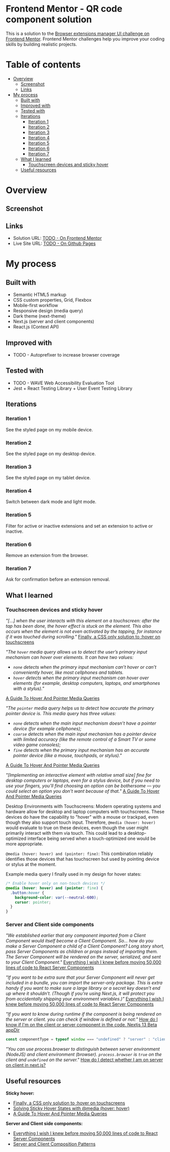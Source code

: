 # Frontend Mentor - QR code component solution

This is a solution to the [Browser extensions manager UI challenge on Frontend Mentor](https://www.frontendmentor.io/challenges/browser-extension-manager-ui-yNZnOfsMAp). Frontend Mentor challenges help you improve your coding skills by building realistic projects.

# Table of contents

- [Overview](#overview)
  - [Screenshot](#screenshot)
  - [Links](#links)
- [My process](#my-process)
  - [Built with](#built-with)
  - [Improved with](#improved-with)
  - [Tested with](#tested-with)
  - [Iterations](#iterations)
    - [Iteration 1](#iteration-1)
    - [Iteration 2](#iteration-2)
    - [Iteration 3](#iteration-3)
    - [Iteration 4](#iteration-4)
    - [Iteration 5](#iteration-5)
    - [Iteration 6](#iteration-6)
    - [Iteration 7](#iteration-7)
  - [What I learned](#what-i-learned)
    - [Touchscreen devices and sticky hover](#touchscreen-devices-and-sticky-hover)
  - [Useful resources](#useful-resources)

# Overview

## Screenshot

## Links

- Solution URL: [TODO - On Frontend Mentor](#)
- Live Site URL: [TODO - On Github Pages](https://radkr.github.io/browser-extensions-manager-ui/)

# My process

## Built with

- Semantic HTML5 markup
- CSS custom properties, Grid, Flexbox
- Mobile-first workflow
- Responsive design (media query)
- Dark theme (next-theme)
- Next.js (server and client components)
- React.js (Context API)

## Improved with

- TODO - Autoprefixer to increase browser coverage

## Tested with

- TODO - WAVE Web Accessibility Evaluation Tool
- Jest + React Testing Library + User Event Testing Library

## Iterations

### Iteration 1

See the styled page on my mobile device.

### Iteration 2

See the styled page on my desktop device.

### Iteration 3

See the styled page on my tablet device.

### Iteration 4

Switch between dark mode and light mode.

### Iteration 5

Filter for active or inactive extensions and set an extension to active or inactive.

### Iteration 6

Remove an extension from the browser.

### Iteration 7

Ask for confirmation before an extension removal.

## What I learned

### Touchscreen devices and sticky hover

_"[...] when the user interacts with this element on a touchscreen: after the tap has been done, the hover effect is stuck on the element. This also occurs when the element is not even activated by the tapping, for instance if it was touched during scrolling."_ [Finally, a CSS only solution to :hover on touchscreens](https://itnext.io/finally-a-css-only-solution-to-hover-on-touchscreens-c498af39c31c)

_"The `hover` media query allows us to detect the user’s primary input mechanism can hover over elements. It can have two values:_

- _`none` detects when the primary input mechanism can’t hover or can’t conveniently hover, like most cellphones and tablets._
- _`hover` detects when the primary input mechanism can hover over elements (for example, desktop computers, laptops, and smartphones with a stylus)."_

[A Guide To Hover And Pointer Media Queries](https://www.smashingmagazine.com/2022/03/guide-hover-pointer-media-queries/)

_"The `pointer` media query helps us to detect how accurate the primary pointer device is. This media query has three values:_

- _`none` detects when the main input mechanism doesn’t have a pointer device (for example cellphones);_
- _`coarse` detects when the main input mechanism has a pointer device with limited accuracy (like the remote control of a Smart TV or some video game consoles);_
- _`fine` detects when the primary input mechanism has an accurate pointer device (like a mouse, touchpads, or stylus)."_

[A Guide To Hover And Pointer Media Queries](https://www.smashingmagazine.com/2022/03/guide-hover-pointer-media-queries/)

_"[Implementing an interactive element with relative small size] fine for desktop computers or laptops, even for a stylus device, but if you need to use your fingers, you’ll find choosing an option can be bothersome — you could select an option you don’t want because of that."_ [A Guide To Hover And Pointer Media Queries](https://www.smashingmagazine.com/2022/03/guide-hover-pointer-media-queries/)

Desktop Environments with Touchscreens: Modern operating systems and hardware allow for desktop and laptop computers with touchscreens. These devices do have the capability to "hover" with a mouse or trackpad, even though they also support touch input. Therefore, `@media (hover: hover)` would evaluate to true on these devices, even though the user might primarily interact with them via touch. This could lead to a desktop-optimized interface being served when a touch-optimized one would be more appropriate.

`@media (hover: hover) and (pointer: fine)`: This combination reliably identifies those devices that has touchscreen but used by pointing device or stylus at the moment.

Example media query I finally used in my design for hover states:

```css
/* Enable hover only on non-touch devices */
@media (hover: hover) and (pointer: fine) {
  .button:hover {
    background-color: var(--neutral-600);
    cursor: pointer;
  }
}
```

### Server and Client side components

_"We established earlier that any component imported from a Client Component would itself become a Client Component. So… how do you make a Server Component a child of a Client Component? Long story short, pass Server Components as children or props instead of importing them. The Server Component will be rendered on the server, serialized, and sent to your Client Component."_ [Everything I wish I knew before moving 50,000 lines of code to React Server Components](https://www.mux.com/blog/what-are-react-server-components#1-add-use-client-directive-to-the-root-of-your-app)

_"If you want to be extra sure that your Server Component will never get included in a bundle, you can import the server-only package. This is extra handy if you want to make sure a large library or a secret key doesn’t end up where it shouldn’t. (Though if you’re using Next.js, it will protect you from accidentally shipping your environment variables.)"_ [Everything I wish I knew before moving 50,000 lines of code to React Server Components](https://www.mux.com/blog/what-are-react-server-components#1-add-use-client-directive-to-the-root-of-your-app)

_"If you want to know during runtime if the component is being rendered on the server or client. you can check if window is defined or not:"_ [How do I know if I'm on the client or server component in the code. Nextjs 13 Beta appDir](https://stackoverflow.com/questions/75081888/how-do-i-know-if-im-on-the-client-or-server-component-in-the-code-nextjs-13-be)

```javascript
const componentType = typeof window === "undefined" ? "server" : "client";
```

_"You can use process.browser to distinguish between server environment (NodeJS) and client environment (browser). `process.browser` is `true` on the client and `undefined` on the server."_ [How do I detect whether I am on server on client in next.js?](https://stackoverflow.com/questions/49411796/how-do-i-detect-whether-i-am-on-server-on-client-in-next-js)

## Useful resources

**Sticky hover:**

- [Finally, a CSS only solution to :hover on touchscreens](https://itnext.io/finally-a-css-only-solution-to-hover-on-touchscreens-c498af39c31c)
- [Solving Sticky Hover States with @media (hover: hover)](https://css-tricks.com/solving-sticky-hover-states-with-media-hover-hover/)
- [A Guide To Hover And Pointer Media Queries](https://www.smashingmagazine.com/2022/03/guide-hover-pointer-media-queries/)

**Server and Client side components:**

- [Everything I wish I knew before moving 50,000 lines of code to React Server Components](https://www.mux.com/blog/what-are-react-server-components#1-add-use-client-directive-to-the-root-of-your-app)
- [Server and Client Composition Patterns](https://nextjs.org/docs/app/building-your-application/rendering/composition-patterns#keeping-server-only-code-out-of-the-client-environment)
